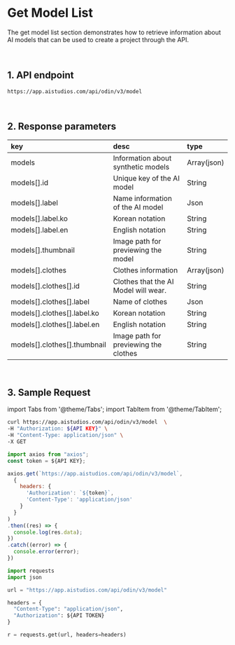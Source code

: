 # Get Model List

The get model list section demonstrates how to retrieve information about AI models that can be used to create a project through the API.

<br/>

## 1. API endpoint

```http
https://app.aistudios.com/api/odin/v3/model
```

<br/>

## 2. Response parameters

|key|desc|type|
|:---|:---|:---|
|models|Information about synthetic models|Array(json)|
|models[].id|Unique key of the AI model|String|
|models[].label|Name information of the AI model|Json|
|models[].label.ko|Korean notation|String|
|models[].label.en|English notation|String|
|models[].thumbnail|Image path for previewing the model|String|
|models[].clothes|Clothes information|Array(json)|
|models[].clothes[].id|Clothes that the AI Model will wear.|String|
|models[].clothes[].label|Name of clothes|Json|
|models[].clothes[].label.ko|Korean notation|String|
|models[].clothes[].label.en|English notation|String|
|models[].clothes[].thumbnail|Image path for previewing the clothes|String|

<br/>


## 3. Sample Request

import Tabs from '@theme/Tabs';
import TabItem from '@theme/TabItem';

<Tabs>
<TabItem value="curl" label="cURL">

```bash
curl https://app.aistudios.com/api/odin/v3/model  \
-H "Authorization: ${API KEY}" \
-H "Content-Type: application/json" \
-X GET
```

</TabItem>
<TabItem value="js" label="Node.js">

```js
import axios from "axios"; 
const token = ${API KEY};

axios.get(`https://app.aistudios.com/api/odin/v3/model`, 
  {
    headers: {
      'Authorization': `${token}`,
      'Content-Type': 'application/json'
    }
  }
)
.then((res) => {
  console.log(res.data);
})
.catch((error) => {
  console.error(error);
})
```

</TabItem>
<TabItem value="py" label="Python">

```py
import requests
import json

url = "https://app.aistudios.com/api/odin/v3/model"

headers = {
  "Content-Type": "application/json",
  "Authorization": ${API TOKEN}
}

r = requests.get(url, headers=headers)
```

</TabItem>
</Tabs>
